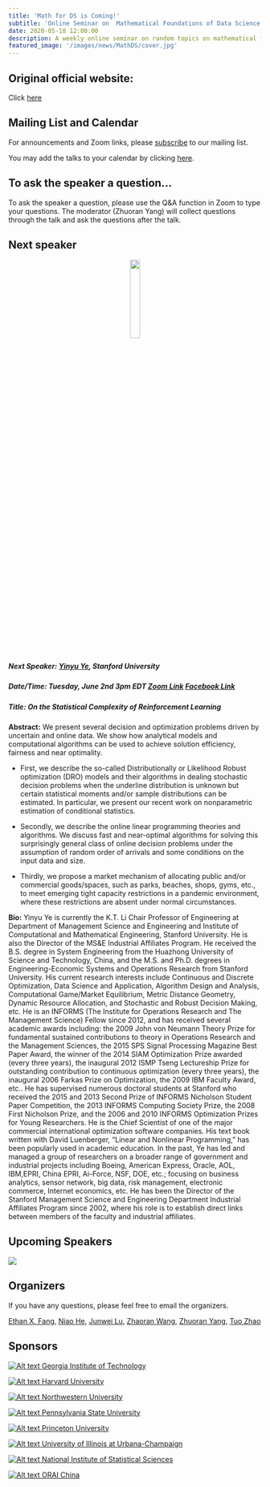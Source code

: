 ```yaml
---
title: 'Math for DS is Coming!'
subtitle: 'Online Seminar on  Mathematical Foundations of Data Science'
date: 2020-05-18 12:00:00
description: A weekly online seminar on random topics on mathematical foundations of machine learning, statistics and optimization
featured_image: '/images/news/MathDS/cover.jpg'
---
```


## Original official website:
Click [here](https://sites.google.com/view/seminarmathdatascience/home)

## Mailing List and Calendar

For announcements and Zoom links, please [subscribe](https://docs.google.com/forms/d/e/1FAIpQLSfFidZVxlQKpaSc7Deu80gKoflvgYSQspST0l1UyhD6vkZfIA/viewform?usp=sf_link) to our mailing list.

You may add the talks to your calendar by clicking [here](https://www.google.com/calendar/render?cid=princeton.edu_rn1k9ev6hgesqaskquv54mb71g@group.calendar.google.com).

## To ask the speaker a question...

To ask the speaker a question, please use the Q&A function in Zoom to type your questions. The moderator (Zhuoran Yang) will collect questions through the talk and ask the questions after the talk.

## Next speaker

 <p align="center"><img width="20%" src="/images/news/MathDS/yinyu.jpg" /></p>

##### **Next Speaker:** [**Yinyu Ye**](https://web.stanford.edu/~yyye/), Stanford University
##### **Date/Time:** Tuesday, June 2nd 3pm EDT [Zoom Link](https://psu.zoom.us/j/95512102924) [Facebook Link](https://www.facebook.com/events/254230662595751)
##### **Title:** On the Statistical Complexity of Reinforcement Learning

**Abstract:** We present several decision and optimization problems driven by uncertain and online data. We show how analytical models and computational algorithms can be used to achieve solution efficiency, fairness and near optimality.

- First, we describe the so-called Distributionally or Likelihood Robust optimization (DRO) models and their algorithms in dealing stochastic decision problems when the underline distribution is unknown but certain statistical moments and/or sample distributions can be estimated. In particular, we present our recent work on nonparametric estimation of conditional statistics.

- Secondly, we describe the online linear programming theories and algorithms. We discuss fast and near-optimal algorithms for solving this surprisingly general class of online decision problems under the assumption of random order of arrivals and some conditions on the input data and size.

- Thirdly, we propose a market mechanism of allocating public and/or commercial goods/spaces, such as parks, beaches, shops, gyms, etc., to meet emerging tight capacity restrictions in a pandemic environment, where these restrictions are absent under normal circumstances.

**Bio:** Yinyu Ye is currently the K.T. Li Chair Professor of Engineering at Department of Management Science and Engineering and Institute of Computational and Mathematical Engineering, Stanford University. He is also the Director of the MS&E Industrial Affiliates Program. He received the B.S. degree in System Engineering from the Huazhong University of Science and Technology, China, and the M.S. and Ph.D. degrees in Engineering-Economic Systems and Operations Research from Stanford University. His current research interests include Continuous and Discrete Optimization, Data Science and Application, Algorithm Design and Analysis, Computational Game/Market Equilibrium, Metric Distance Geometry, Dynamic Resource Allocation, and Stochastic and Robust Decision Making, etc. He is an INFORMS (The Institute for Operations Research and The Management Science) Fellow since 2012, and has received several academic awards including: the 2009 John von Neumann Theory Prize for fundamental sustained contributions to theory in Operations Research and the Management Sciences, the 2015 SPS Signal Processing Magazine Best Paper Award, the winner of the 2014 SIAM Optimization Prize awarded (every three years), the inaugural 2012 ISMP Tseng Lectureship Prize for outstanding contribution to continuous optimization (every three years), the inaugural 2006 Farkas Prize on Optimization, the 2009 IBM Faculty Award, etc.. He has supervised numerous doctoral students at Stanford who received the 2015 and 2013 Second Prize of INFORMS Nicholson Student Paper Competition, the 2013 INFORMS Computing Society Prize, the 2008 First Nicholson Prize, and the 2006 and 2010 INFORMS Optimization Prizes for Young Researchers. He is the Chief Scientist of one of the major commercial international optimization software companies. His text book written with David Luenberger, “Linear and Nonlinear Programming,” has been popularly used in academic education. In the past, Ye has led and managed a group of researchers on a broader range of government and industrial projects including Boeing, American Express, Oracle, AOL, IBM,EPRI, China EPRI, Ai-Force, NSF, DOE, etc.; focusing on business analytics, sensor network, big data, risk management, electronic commerce, Internet economics, etc. He has been the Director of the Stanford Management Science and Engineering Department Industrial Affiliates Program since 2002, where his role is to establish direct links between members of the faculty and industrial affiliates.

## Upcoming Speakers

![](/images/news/MathDS/speakers.png)

## Organizers

If you have any questions, please feel free to email the organizers.

[Ethan X. Fang](http://www.personal.psu.edu/xxf13/), [Niao He](http://niaohe.ise.illinois.edu/), [Junwei Lu](https://www.hsph.harvard.edu/junwei-lu/), [Zhaoran Wang](https://www.mccormick.northwestern.edu/research-faculty/directory/profiles/wang-zhaoran.html),  [Zhuoran Yang](http://www.princeton.edu/~zy6/), [Tuo Zhao](https://www2.isye.gatech.edu/~tzhao80/)

## Sponsors

[![Alt text](/images/news/MathDS/GaTech.png) Georgia Institute of Technology](https://www.gatech.edu/)

[![Alt text](/images/news/MathDS/Harvard.png) Harvard University](https://www.harvard.edu/)

[![Alt text](/images/news/MathDS/NWU.png) Northwestern University](https://www.northwestern.edu/)

[![Alt text](/images/news/MathDS/PSU.png) Pennsylvania State University](https://www.psu.edu/)

[![Alt text](/images/news/MathDS/Princeton.png) Princeton University](https://www.princeton.edu/)

[![Alt text](/images/news/MathDS/UIUC.png) University of Illinois at Urbana-Champaign](https://illinois.edu/)

[![Alt text](/images/news/MathDS/NISS.png) National Institute of Statistical Sciences](https://www.niss.org/)

[![Alt text](/images/news/MathDS/ORAI.png) ORAI China](/)
